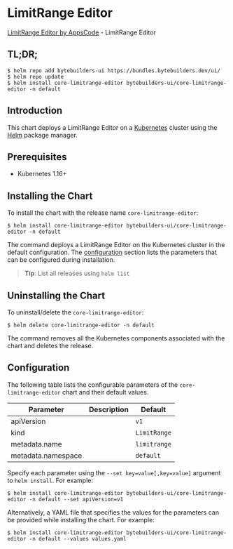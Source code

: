 # LimitRange Editor

[LimitRange Editor by AppsCode](https://byte.builders) - LimitRange Editor

## TL;DR;

```console
$ helm repo add bytebuilders-ui https://bundles.bytebuilders.dev/ui/
$ helm repo update
$ helm install core-limitrange-editor bytebuilders-ui/core-limitrange-editor -n default
```

## Introduction

This chart deploys a LimitRange Editor on a [Kubernetes](http://kubernetes.io) cluster using the [Helm](https://helm.sh) package manager.

## Prerequisites

- Kubernetes 1.16+

## Installing the Chart

To install the chart with the release name `core-limitrange-editor`:

```console
$ helm install core-limitrange-editor bytebuilders-ui/core-limitrange-editor -n default
```

The command deploys a LimitRange Editor on the Kubernetes cluster in the default configuration. The [configuration](#configuration) section lists the parameters that can be configured during installation.

> **Tip**: List all releases using `helm list`

## Uninstalling the Chart

To uninstall/delete the `core-limitrange-editor`:

```console
$ helm delete core-limitrange-editor -n default
```

The command removes all the Kubernetes components associated with the chart and deletes the release.

## Configuration

The following table lists the configurable parameters of the `core-limitrange-editor` chart and their default values.

|     Parameter      | Description |   Default    |
|--------------------|-------------|--------------|
| apiVersion         |             | `v1`         |
| kind               |             | `LimitRange` |
| metadata.name      |             | `limitrange` |
| metadata.namespace |             | `default`    |


Specify each parameter using the `--set key=value[,key=value]` argument to `helm install`. For example:

```console
$ helm install core-limitrange-editor bytebuilders-ui/core-limitrange-editor -n default --set apiVersion=v1
```

Alternatively, a YAML file that specifies the values for the parameters can be provided while
installing the chart. For example:

```console
$ helm install core-limitrange-editor bytebuilders-ui/core-limitrange-editor -n default --values values.yaml
```
